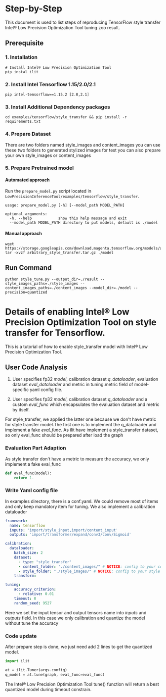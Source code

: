 Step-by-Step
============

This document is used to list steps of reproducing TensorFlow style transfer Intel® Low Precision Optimization Tool tuning zoo result.


## Prerequisite

### 1. Installation
```Shell
# Install Intel® Low Precision Optimization Tool
pip instal ilit
```
### 2. Install Intel Tensorflow 1.15/2.0/2.1
```shell
pip intel-tensorflow==1.15.2 [2.0,2.1]
```

### 3. Install Additional Dependency packages
```shell
cd examples/tensorflow/style_transfer && pip install -r requirements.txt
```

### 4. Prepare Dataset
There are two folders named style_images and content_images
you can use these two folders to generated stylized images for test
you can also prepare your own style_images or content_images

### 5. Prepare Pretrained model

#### Automated approach
Run the `prepare_model.py` script located in `LowPrecisionInferenceTool/examples/tensorflow/style_transfer`.

```
usage: prepare_model.py [-h] [--model_path MODEL_PATH]

optional arguments:
  -h, --help            show this help message and exit
  --model_path MODEL_PATH directory to put models, default is ./model
```

#### Manual approach

```shell
wget https://storage.googleapis.com/download.magenta.tensorflow.org/models/arbitrary_style_transfer.tar.gz
tar -xvzf arbitrary_style_transfer.tar.gz ./model
```

## Run Command
  ```Shell
  python style_tune.py --output_dir=./result --style_images_paths=./style_images --content_images_paths=./content_images --model_dir=./model --precision=quantized
  ```

Details of enabling Intel® Low Precision Optimization Tool on style transfer for Tensorflow.
=========================

This is a tutorial of how to enable style_transfer model with Intel® Low Precision Optimization Tool.
## User Code Analysis
1. User specifies fp32 *model*, calibration dataset *q_dataloader*, evaluation dataset *eval_dataloader* and metric in tuning.metric field of model-specific yaml config file.

2. User specifies fp32 *model*, calibration dataset *q_dataloader* and a custom *eval_func* which encapsulates the evaluation dataset and metric by itself.

For style_transfer, we applied the latter one because we don't have metric for style transfer model.The first one is to implement the q_dataloader and implement a fake *eval_func*. As ilit have implement a style_transfer dataset, so only eval_func should be prepared after load the graph

### Evaluation Part Adaption
As style transfer don't have a metric to measure the accuracy, we only implement a fake eval_func
```python
def eval_func(model):
    return 1.
```

### Write Yaml config file
In examples directory, there is a conf.yaml. We could remove most of items and only keep mandatory item for tuning. We also implement a calibration dataloader

```yaml
framework:
  name: tensorflow
  inputs: 'import/style_input,import/content_input'
  outputs: 'import/transformer/expand/conv3/conv/Sigmoid'

calibration:
  dataloader:
    batch_size: 2
    dataset:
      - type: "style_transfer"
      - content_folder: "./content_images/" # NOTICE: config to your content images path
      - style_folder: "./style_images/" # NOTICE: config to your style images path
    transform:

tuning:
    accuracy_criterion:
      - relative: 0.01
    timeout: 0
    random_seed: 9527
```
Here we set the input tensor and output tensors name into *inputs* and *outputs* field. In this case we only calibration and quantize the model without tune the accuracy

### Code update

After prepare step is done, we just need add 2 lines to get the quantized model.
```python
import ilit

at = ilit.Tuner(args.config)
q_model = at.tune(graph, eval_func=eval_func)
```

The Intel® Low Precision Optimization Tool tune() function will return a best quantized model during timeout constrain.
